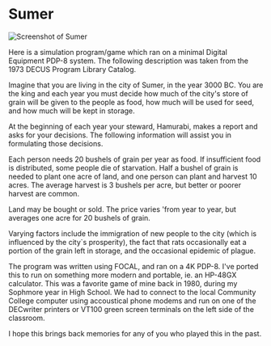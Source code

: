 # Sumer

![Screenshot of Sumer](https://github.com/yeri63-hp48g/Sumer/raw/main/Sumer.png)

Here is a simulation program/game which ran on a minimal Digital Equipment PDP-8 system. The following description was taken from the 1973 DECUS Program Library Catalog.

Imagine that you are living in the city of Sumer, in the year 3000 BC. You are the king and each year you must decide how much of the city's store of grain will be given to the people as food, how much will be used for seed, and how much will be kept in storage.

At the beginning of each year your steward, Hamurabi, makes a report and asks for your decisions. The following information will assist you in formulating those decisions.

Each person needs 20 bushels of grain per year as food. If insufficient food is distributed, some people die of starvation. Half a bushel of grain is needed to plant one acre of land, and one person can plant and harvest 10 acres. The average harvest is 3 bushels per acre, but better or poorer harvest are common.

Land may be bought or sold. The price varies 'from year to year, but averages one acre for 20 bushels of grain.

Varying factors include the immigration of new people to the city (which is influenced by the city`s prosperity), the fact that rats occasionally eat a portion of the grain left in storage, and the occasional epidemic of plague.

The program was written using FOCAL, and ran on a 4K PDP-8. I've ported this to run on something more modern and portable, ie. an HP-48GX calculator. This was a favorite game of mine back in 1980, during my Sophmore year in High School. We had to connect to the local Community College computer using accoustical phone modems and run on one of the DECwriter printers or VT100 green screen terminals on the left side of the classroom.

I hope this brings back memories for any of you who played this in the past.
